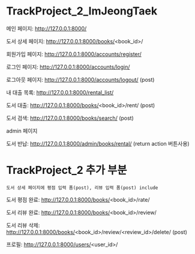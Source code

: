# TrackProject_2_ImJeongTaek

메인 페이지: http://127.0.0.1:8000/

도서 상세 페이지: http://127.0.0.1:8000/books/<book_id>/

회원가입 페이지: http://127.0.0.1:8000/accounts/register/

로그인 페이지: http://127.0.0.1:8000/accounts/login/

로그아웃 페이지: http://127.0.0.1:8000/accounts/logout/ (post)

내 대출 목록: http://127.0.0.1:8000/rental_list/

도서 대출: http://127.0.0.1:8000/books/<book_id>/rent/ (post)

도서 검색: http://127.0.0.1:8000/books/search/ (post)


admin 페이지

도서 반납: http://127.0.0.1:8000/admin/books/rental/ (return action 버튼사용)

# TrackProject_2 추가 부분

    도서 상세 페이지에 평점 입력 폼(post), 리뷰 입력 폼(post) include

도서 평점 완료: http://127.0.0.1:8000/books/<book_id>/rate/

도서 리뷰 완료: http://127.0.0.1:8000/books/<book_id>/review/

도서 리뷰 삭제: http://127.0.0.1:8000/books/<book_id>/review/<review_id>/delete/ (post)

프로필: http://127.0.0.1:8000/users/<user_id>/



